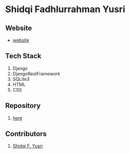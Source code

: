 # Shidqi Fadhlurrahman Yusri

## Website
- [website](https://shidqify-blog.herokuapp.com/)

## Tech Stack
1. Django
2. DjangoRestFramework
3. SQLite3
4. HTML
5. CSS

## Repository
1. [here](https://github.com/shidqify/Web-using-Django)

## Contributors
1. [Shidqi F. Yusri](https://github.com/shidqify)

